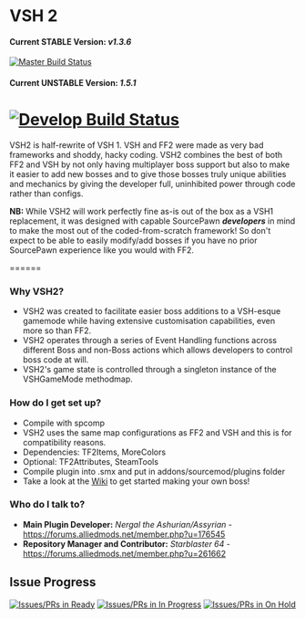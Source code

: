 # VSH 2 #

#### Current STABLE Version: *v1.3.6*
[![Master Build Status](https://travis-ci.org/Starblaster64/Vs-Saxton-Hale-2.svg?branch=master)](https://travis-ci.org/Starblaster64/Vs-Saxton-Hale-2)
#### Current UNSTABLE Version: *1.5.1*
[![Develop Build Status](https://travis-ci.org/Starblaster64/Vs-Saxton-Hale-2.svg?branch=develop)](https://travis-ci.org/Starblaster64/Vs-Saxton-Hale-2)
======
VSH2 is half-rewrite of VSH 1. VSH and FF2 were made as very bad frameworks and shoddy, hacky coding. VSH2 combines the best of both FF2 and VSH by not only having multiplayer boss support but also to make it easier to add new bosses and to give those bosses truly unique abilities and mechanics by giving the developer full, uninhibited power through code rather than configs.

**NB:** While VSH2 will work perfectly fine as-is out of the box as a VSH1 replacement, it was designed with capable SourcePawn **_developers_** in mind to make the most out of the coded-from-scratch framework! So don't expect to be able to easily modify/add bosses if you have no prior SourcePawn experience like you would with FF2.

======
### Why VSH2? ###

* VSH2 was created to facilitate easier boss additions to a VSH-esque gamemode while having extensive customisation capabilities, even more so than FF2.
* VSH2 operates through a series of Event Handling functions across different Boss and non-Boss actions which allows developers to control boss code at will.
* VSH2's game state is controlled through a singleton instance of the VSHGameMode methodmap.

### How do I get set up? ###

* Compile with spcomp
* VSH2 uses the same map configurations as FF2 and VSH and this is for compatibility reasons.
* Dependencies: TF2Items, MoreColors
 * Optional: TF2Attributes, SteamTools
* Compile plugin into .smx and put in addons/sourcemod/plugins folder
* Take a look at the [Wiki](https://github.com/Starblaster64/Vs-Saxton-Hale-2/wiki) to get started making your own boss!

### Who do I talk to? ###

* **Main Plugin Developer:** *Nergal the Ashurian/Assyrian* - https://forums.alliedmods.net/member.php?u=176545
* **Repository Manager and Contributor:** *Starblaster 64* - https://forums.alliedmods.net/member.php?u=261662


## Issue Progress ##
[![Issues/PRs in Ready](https://badge.waffle.io/Starblaster64/Vs-Saxton-Hale-2.svg?label=ready&title=Ready)](https://overv.io/Starblaster64/Vs-Saxton-Hale-2/)
[![Issues/PRs in In Progress](https://badge.waffle.io/Starblaster64/Vs-Saxton-Hale-2.svg?label=in%20progress&title=In%20Progress)](https://overv.io/Starblaster64/Vs-Saxton-Hale-2/)
[![Issues/PRs in On Hold](https://badge.waffle.io/Starblaster64/Vs-Saxton-Hale-2.svg?label=on%20hold&title=On%20Hold)](https://overv.io/Starblaster64/Vs-Saxton-Hale-2/)
